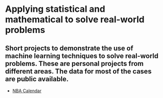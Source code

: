 # Applying statistical and mathematical to solve real-world problems

## Short projects to demonstrate the use of machine learning techniques to solve real-world problems. These are personal projects from different areas. The data for most of the cases are public available.

* [NBA Calendar](https://github.com/ddantasds/Data-Science-Projects/blob/master/NBA%20calendar/NBA%20season%20calendar.md)
